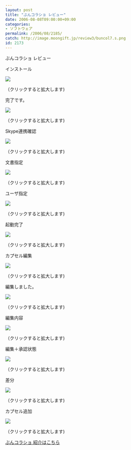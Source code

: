 ```yaml
---
layout: post
title: "ぶんコラショ レビュー"
date: 2006-08-08T09:00:00+09:00
categories:
- ソフトウェア
permalink: /2006/08/2185/
catch: http://image.moongift.jp/review3/buncol7.s.png
id: 2173
---
```

ぶんコラショ レビュー  
<!--more-->

インストール

  

[![](http://image.moongift.jp/review3/buncol1.s.png)](http://image.moongift.jp/review3/buncol1.png)  
  
（クリックすると拡大します)

  

完了です。

  

[![](http://image.moongift.jp/review3/buncol2.s.png)](http://image.moongift.jp/review3/buncol2.png)  
  
（クリックすると拡大します)

  

Skype連携確認

  

[![](http://image.moongift.jp/review3/buncol3.s.png)](http://image.moongift.jp/review3/buncol3.png)  
  
（クリックすると拡大します)

  

文書指定

  

[![](http://image.moongift.jp/review3/buncol4.s.png)](http://image.moongift.jp/review3/buncol4.png)  
  
（クリックすると拡大します)

  

ユーザ指定

  

[![](http://image.moongift.jp/review3/buncol5.s.png)](http://image.moongift.jp/review3/buncol5.png)  
  
（クリックすると拡大します)

  

起動完了

  

[![](http://image.moongift.jp/review3/buncol6.s.png)](http://image.moongift.jp/review3/buncol6.png)  
  
（クリックすると拡大します)

  

カプセル編集

  

[![](http://image.moongift.jp/review3/buncol7.s.png)](http://image.moongift.jp/review3/buncol7.png)  
  
（クリックすると拡大します)

  

編集しました。

  

[![](http://image.moongift.jp/review3/buncol8.s.png)](http://image.moongift.jp/review3/buncol8.png)  
  
（クリックすると拡大します)

  

編集内容

  

[![](http://image.moongift.jp/review3/buncol9.s.png)](http://image.moongift.jp/review3/buncol9.png)  
  
（クリックすると拡大します)

  

編集＋承認状態

  

[![](http://image.moongift.jp/review3/buncol10.s.png)](http://image.moongift.jp/review3/buncol10.png)  
  
（クリックすると拡大します)

  

差分

  

[![](http://image.moongift.jp/review3/buncol11.s.png)](http://image.moongift.jp/review3/buncol11.png)  
  
（クリックすると拡大します)

  

カプセル追加

  

[![](http://image.moongift.jp/review3/buncol12.s.png)](http://image.moongift.jp/review3/buncol12.png)  
  
（クリックすると拡大します)

  

[ぶんコラショ 紹介はこちら](http://fw.moongift.jp/intro/i-2176.html)

